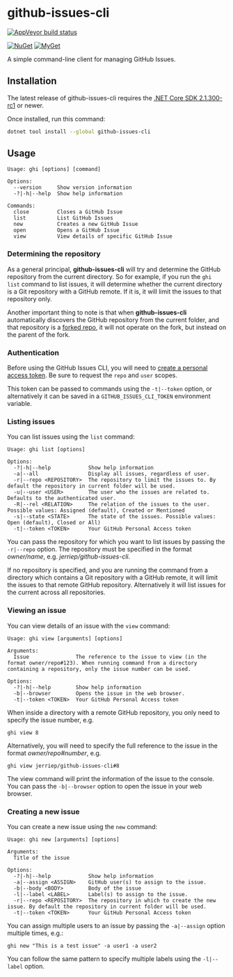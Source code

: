 # github-issues-cli

[![AppVeyor build status][appveyor-badge]](https://ci.appveyor.com/project/jerriep/github-issues-cli/branch/master)

[appveyor-badge]: https://img.shields.io/appveyor/ci/jerriep/github-issues-cli/master.svg?label=appveyor&style=flat-square

[![NuGet][main-nuget-badge]][main-nuget] [![MyGet][main-myget-badge]][main-myget]

[main-nuget]: https://www.nuget.org/packages/github-issues-cli/
[main-nuget-badge]: https://img.shields.io/nuget/v/github-issues-cli.svg?style=flat-square&label=nuget
[main-myget]: https://www.myget.org/feed/github-issues-cli/package/nuget/github-issues-cli
[main-myget-badge]: https://img.shields.io/www.myget/github-issues-cli/vpre/github-issues-cli.svg?style=flat-square&label=myget


A simple command-line client for managing GitHub Issues.

## Installation

The latest release of github-issues-cli requires the [.NET Core SDK 2.1.300-rc1](https://www.microsoft.com/net/download/dotnet-core/sdk-2.1.300-rc1) or newer.

Once installed, run this command:

```bash
dotnet tool install --global github-issues-cli
```

## Usage

```text
Usage: ghi [options] [command]

Options:
  --version     Show version information
  -?|-h|--help  Show help information

Commands:
  close         Closes a GitHub Issue
  list          List GitHub Issues
  new           Creates a new GitHub Issue
  open          Opens a GitHub Issue
  view          View details of specific GitHub Issue
```

### Determining the repository

As a general principal, **github-issues-cli** will try and determine the GitHub repository from the current directory. So for example, if you run the `ghi list` command to list issues, it will determine whether the current directory is a Git repository with a GitHub remote. If it is, it will limit the issues to that repository only.

Another important thing to note is that when **github-issues-cli** automatically discovers the GitHub repository from the current folder, and that repository is a [forked repo](https://help.github.com/articles/fork-a-repo/), it will not operate on the fork, but instead on the parent of the fork.

### Authentication

Before using the GitHub Issues CLI, you will need to [create a personal access token](https://help.github.com/articles/creating-a-personal-access-token-for-the-command-line/). Be sure to request the `repo` and `user` scopes.

This token can be passed to commands using the `-t|--token` option, or alternatively it can be saved in a `GITHUB_ISSUES_CLI_TOKEN` environment variable.

### Listing issues

You can list issues using the `list` command:

```text
Usage: ghi list [options]

Options:
  -?|-h|--help            Show help information
  -a|--all                Display all issues, regardless of user.
  -r|--repo <REPOSITORY>  The repository to limit the issues to. By default the repository in current folder will be used.
  -u|--user <USER>        The user who the issues are related to. Defaults to the authenticated user.
  -R|--rel <RELATION>     The relation of the issues to the user. Possible values: Assigned (default), Created or Mentioned
  -s|--state <STATE>      The state of the issues. Possible values: Open (default), Closed or All)
  -t|--token <TOKEN>      Your GitHub Personal Access token
```

You can pass the repository for which you want to list issues by passing the `-r|--repo` option. The repository must be specified in the format _owner/name_, e.g. _jerriep/github-issues-cli_.

If no repository is specified, and you are running the command from a directory which contains a Git repository with a GitHub remote, it will limit the issues to that remote GitHub repository. Alternatively it will list issues for the current across all repositories.

### Viewing an issue

You can view details of an issue with the `view` command:

```text
Usage: ghi view [arguments] [options]

Arguments:
  Issue               The reference to the issue to view (in the format owner/repo#123). When running command from a directory containing a repository, only the issue number can be used.

Options:
  -?|-h|--help        Show help information
  -b|--browser        Opens the issue in the web browser.
  -t|--token <TOKEN>  Your GitHub Personal Access token
```

When inside a directory with a remote GitHub repository, you only need to specify the issue number, e.g.

```text
ghi view 8
```

Alternatively, you will need to specify the full reference to the issue in the format _owner/repo#number_, e.g.

```text
ghi view jerriep/github-issues-cli#8
```

The view command will print the information of the issue to the console. You can pass the `-b|--browser` option to open the issue in your web browser.

### Creating a new issue

You can create a new issue using the `new` command:

```text
Usage: ghi new [arguments] [options]

Arguments:
  Title of the issue

Options:
  -?|-h|--help            Show help information
  -a|--assign <ASSIGN>    GitHub user(s) to assign to the issue.
  -b|--body <BODY>        Body of the issue
  -l|--label <LABEL>      Label(s) to assign to the issue.
  -r|--repo <REPOSITORY>  The repository in which to create the new issue. By default the repository in current folder will be used.
  -t|--token <TOKEN>      Your GitHub Personal Access token
```

You can assign multiple users to an issue by passing the `-a|--assign` option multiple times, e.g.:

```text
ghi new "This is a test issue" -a user1 -a user2
```

You can follow the same pattern to specify multiple labels using the `-l|--label` option.

